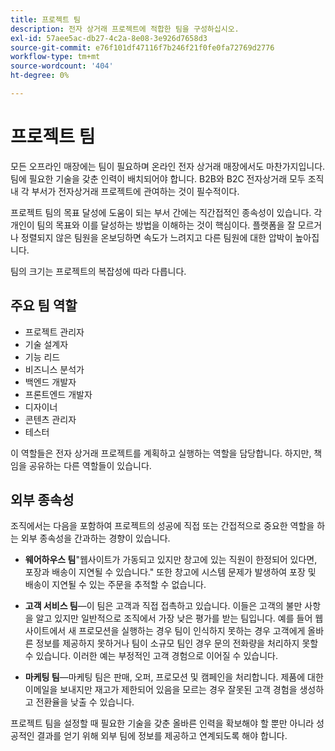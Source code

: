 ```yaml
---
title: 프로젝트 팀
description: 전자 상거래 프로젝트에 적합한 팀을 구성하십시오.
exl-id: 57aee5ac-db27-4c2a-8e08-3e926d7658d3
source-git-commit: e76f101df47116f7b246f21f0fe0fa72769d2776
workflow-type: tm+mt
source-wordcount: '404'
ht-degree: 0%

---
```


# 프로젝트 팀

모든 오프라인 매장에는 팀이 필요하며 온라인 전자 상거래 매장에서도 마찬가지입니다. 팀에 필요한 기술을 갖춘 인력이 배치되어야 합니다. B2B와 B2C 전자상거래 모두 조직 내 각 부서가 전자상거래 프로젝트에 관여하는 것이 필수적이다.

프로젝트 팀의 목표 달성에 도움이 되는 부서 간에는 직간접적인 종속성이 있습니다. 각 개인이 팀의 목표와 이를 달성하는 방법을 이해하는 것이 핵심이다. 플랫폼을 잘 모르거나 정렬되지 않은 팀원을 온보딩하면 속도가 느려지고 다른 팀원에 대한 압박이 높아집니다.

팀의 크기는 프로젝트의 복잡성에 따라 다릅니다.

## 주요 팀 역할

- 프로젝트 관리자
- 기술 설계자
- 기능 리드
- 비즈니스 분석가
- 백엔드 개발자
- 프론트엔드 개발자
- 디자이너
- 콘텐츠 관리자
- 테스터

이 역할들은 전자 상거래 프로젝트를 계획하고 실행하는 역할을 담당합니다. 하지만, 책임을 공유하는 다른 역할들이 있습니다.

## 외부 종속성

조직에서는 다음을 포함하여 프로젝트의 성공에 직접 또는 간접적으로 중요한 역할을 하는 외부 종속성을 간과하는 경향이 있습니다.

- **웨어하우스 팀**&quot;웹사이트가 가동되고 있지만 창고에 있는 직원이 한정되어 있다면, 포장과 배송이 지연될 수 있습니다.&quot; 또한 창고에 시스템 문제가 발생하여 포장 및 배송이 지연될 수 있는 주문을 추적할 수 없습니다.

- **고객 서비스 팀**—이 팀은 고객과 직접 접촉하고 있습니다. 이들은 고객의 불만 사항을 알고 있지만 일반적으로 조직에서 가장 낮은 평가를 받는 팀입니다. 예를 들어 웹 사이트에서 새 프로모션을 실행하는 경우 팀이 인식하지 못하는 경우 고객에게 올바른 정보를 제공하지 못하거나 팀이 소규모 팀인 경우 문의 전화량을 처리하지 못할 수 있습니다. 이러한 예는 부정적인 고객 경험으로 이어질 수 있습니다.

- **마케팅 팀**—마케팅 팀은 판매, 오퍼, 프로모션 및 캠페인을 처리합니다. 제품에 대한 이메일을 보내지만 재고가 제한되어 있음을 모르는 경우 잘못된 고객 경험을 생성하고 전환율을 낮출 수 있습니다.

프로젝트 팀을 설정할 때 필요한 기술을 갖춘 올바른 인력을 확보해야 할 뿐만 아니라 성공적인 결과를 얻기 위해 외부 팀에 정보를 제공하고 연계되도록 해야 합니다.
